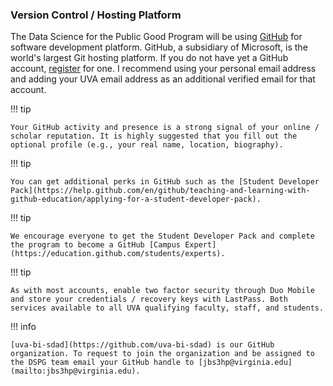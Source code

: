### Version Control / Hosting Platform

The Data Science for the Public Good Program will be using [GitHub](https://github.com/) for software development platform. GitHub, a subsidiary of Microsoft, is the world's largest Git hosting platform. If you do not have yet a GitHub account, [register](https://github.com/join) for one. I recommend using your personal email address and adding your UVA email address as an additional verified email for that account.

!!! tip

    Your GitHub activity and presence is a strong signal of your online / scholar reputation. It is highly suggested that you fill out the optional profile (e.g., your real name, location, biography).

!!! tip

    You can get additional perks in GitHub such as the [Student Developer Pack](https://help.github.com/en/github/teaching-and-learning-with-github-education/applying-for-a-student-developer-pack).
    
!!! tip

    We encourage everyone to get the Student Developer Pack and complete the program to become a GitHub [Campus Expert](https://education.github.com/students/experts).

!!! tip

    As with most accounts, enable two factor security through Duo Mobile and store your credentials / recovery keys with LastPass. Both services available to all UVA qualifying faculty, staff, and students.

!!! info

    [uva-bi-sdad](https://github.com/uva-bi-sdad) is our GitHub organization. To request to join the organization and be assigned to the DSPG team email your GitHub handle to [jbs3hp@virginia.edu](mailto:jbs3hp@virginia.edu).
